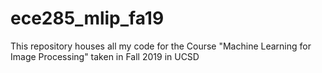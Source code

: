 # ece285_mlip_fa19
This repository houses all my code for the Course "Machine Learning for Image Processing" taken in Fall 2019 in UCSD
